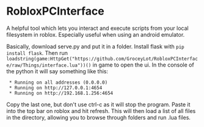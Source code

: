 # RobloxPCInterface

A helpful tool which lets you interact and execute scripts from your local filesystem in roblox. Especially useful when using an android emulator.

Basically, download serve.py and put it in a folder. Install flask with ```pip install flask```. Then run ```loadstring(game:HttpGet("https://github.com/GroceyLot/RobloxPCInterface/raw/Things/interface.lua"))()``` in game to open the ui. In the console of the python it will say something like this:
```
 * Running on all addresses (0.0.0.0)
 * Running on http://127.0.0.1:4654
 * Running on http://192.168.1.256:4654
```
Copy the last one, but don't use ctrl-c as it will stop the program. Paste it into the top bar on roblox and hit refresh. This will then load a list of all files in the directory, allowing you to browse through folders and run .lua files.
